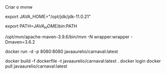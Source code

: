 Criar o mvnw

export JAVA_HOME="/opt/jdk/jdk-11.0.21"

export PATH=$JAVA_HOME/bin:$PATH

/opt/mvn/apache-maven-3.9.6/bin/mvn -N wrapper:wrapper -Dmaven=3.6.2



docker run -d -p 8080:8080 javaaurelio/carnaval:latest



docker build -f dockerfile -t javaaurelio/carnaval:latest .
docker login
docker pull javaaurelio/carnaval:latest



